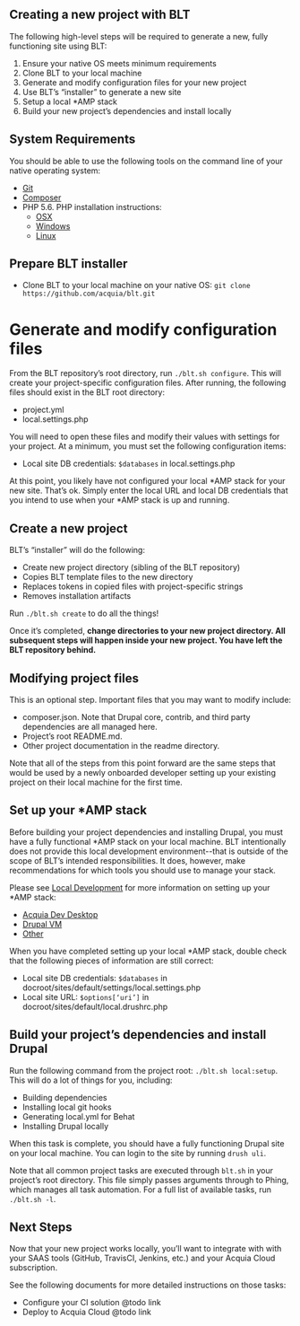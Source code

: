 ## Creating a new project with BLT

The following high-level steps will be required to generate a new, fully functioning site using BLT:

1. Ensure your native OS meets minimum requirements
1. Clone BLT to your local machine
1. Generate and modify configuration files for your new project
1. Use BLT’s “installer” to generate a new site
1. Setup a local *AMP stack
1. Build your new project’s dependencies and install locally

## System Requirements

You should be able to use the following tools on the command line of your native operating system:

* [Git](https://git-scm.com/)
* [Composer](https://getcomposer.org/download/)
* PHP 5.6. PHP installation instructions:
    * [OSX](http://justinhileman.info/article/reinstalling-php-on-mac-os-x/)
    * [Windows](http://php.net/manual/en/install.windows.php)
    * [Linux](http://php.net/manual/en/install.unix.debian.php)

## Prepare BLT installer

* Clone BLT to your local machine on your native OS:
  `git clone https://github.com/acquia/blt.git` 

# Generate and modify configuration files

From the BLT repository’s root directory, run `./blt.sh configure`. This will create your project-specific configuration files. After running, the following files should exist in the BLT root directory:

* project.yml
* local.settings.php

You will need to open these files and modify their values with settings for your project. At a minimum, you must set the following configuration items:

* Local site DB credentials: `$databases` in local.settings.php

At this point, you likely have not configured your local *AMP stack for your new site. That’s ok. Simply enter the local URL and local DB credentials that you intend to use when your *AMP stack is up and running.

## Create a new project

BLT’s “installer” will do the following:
* Create new project directory (sibling of the BLT repository)
* Copies BLT template files to the new directory
* Replaces tokens in copied files with project-specific strings
* Removes installation artifacts

Run `./blt.sh create` to do all the things!

Once it’s completed, __change directories to your new project directory. All subsequent steps will happen inside your new project. You have left the BLT repository behind.__

## Modifying project files

This is an optional step. Important files that you may want to modify include:

* composer.json. Note that Drupal core, contrib, and third party dependencies are all managed here.
* Project’s root README.md.
* Other project documentation in the readme directory.

Note that all of the steps from this point forward are the same steps that would be used by a newly onboarded developer setting up your existing project on their local machine for the first time.

## Set up your \*AMP stack

Before building your project dependencies and installing Drupal, you must have a fully functional \*AMP stack on your local machine. BLT intentionally does not provide this local development environment--that is outside of the scope of BLT’s intended responsibilities. It does, however, make recommendations for which tools you should use to manage your stack.

Please see [Local Development](template/readme/local-development.md) for more information on setting up your \*AMP stack:
  * [Acquia Dev Desktop](template/readme/local-development.md#using-acquia-dev-desktop-for-blt-generated-projects)  
  * [Drupal VM](template/readme/local-development.md#using-drupal-vm-for-blt-generated-projects)
  * [Other](https://github.com/acquia/blt/blob/8.x/template/readme/local-development.md#alternative-local-development-environments)

When you have completed setting up your local \*AMP stack, double check that the following pieces of information are still correct:

* Local site DB credentials: `$databases` in docroot/sites/default/settings/local.settings.php
* Local site URL: `$options[‘uri’]` in docroot/sites/default/local.drushrc.php

## Build your project’s dependencies and install Drupal

Run the following command from the project root: `./blt.sh local:setup`. This will do a lot of things for you, including:

* Building dependencies
* Installing local git hooks
* Generating local.yml for Behat
* Installing Drupal locally

When this task is complete, you should have a fully functioning Drupal site on your local machine. You can login to the site by running `drush uli`.

Note that all common project tasks are executed through `blt.sh` in your project’s root directory. This file simply passes arguments through to Phing, which manages all task automation. For a full list of available tasks, run `./blt.sh -l`.

## Next Steps

Now that your new project works locally, you’ll want to integrate with with your SAAS tools (GitHub, TravisCI, Jenkins, etc.) and your Acquia Cloud subscription.

See the following documents for more detailed instructions on those tasks:

* Configure your CI solution @todo link
* Deploy to Acquia Cloud @todo link
